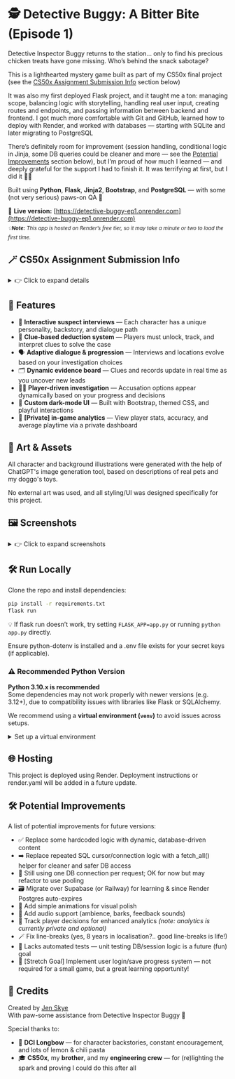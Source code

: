 # 🕵️ Detective Buggy: A Bitter Bite (Episode 1)

Detective Inspector Buggy returns to the station... only to find his precious chicken treats have gone missing. Who’s behind the snack sabotage?

This is a lighthearted mystery game built as part of my CS50x final project (see the [CS50x Assignment Submission Info](#-cs50x-assignment-submission-info) section below)

It was also my first deployed Flask project, and it taught me a ton: managing scope, balancing logic with storytelling, handling real user input, creating routes and endpoints, and passing information between backend and frontend. I got much more comfortable with Git and GitHub, learned how to deploy with Render, and worked with databases — starting with SQLite and later migrating to PostgreSQL

There’s definitely room for improvement (session handling, conditional logic in Jinja, some DB queries could be cleaner and more — see the [Potential Improvements](#%EF%B8%8F-potential-improvements) section below), but I’m proud of how much I learned — and deeply grateful for the support I had to finish it. It was terrifying at first, but I did it 🧠✨

Built using **Python**, **Flask**, **Jinja2**, **Bootstrap**, and **PostgreSQL** — with some (not very serious) paws-on QA 🐶

🔗 **Live version:** [https://detective-buggy-ep1.onrender.com](https://detective-buggy-ep1.onrender.com)
<br><sub><em>💡**Note:** This app is hosted on Render’s free tier, so it may take a minute or two to load the first time.</em></sub>

## 🪄 CS50x Assignment Submission Info

<details>
<summary>👉 Click to expand details</summary>

### 📝 Submission Details

- 👤 **Author Info:** Available at the in-app route [`/cs50-info`](https://detective-buggy-ep1.onrender.com/cs50-info)
- 🎥 **Video Demo:** [CS50x Final Project Walkthrough](https://youtu.be/pxXjlVCa3zw)

### 🧪 Tech Stack

This project is built with a Flask-based backend and uses server-side rendering to deliver a dynamic, story-driven experience. It relies on session-based logic and a database of clues, suspects, and player decisions.

- **Flask:** Web framework used to manage routes, templates, and sessions
- **Jinja2:** Templating engine for dynamic HTML rendering
- **PostgreSQL:** Backend database for storing suspects, dialogue, evidence, and player analytics
- **Bootstrap 5:** CSS framework used for responsive layout and UI components
- **Custom CSS:** Themed design built with dark mode, custom fonts, and animation-friendly layout
- **Render:** Hosting provider used for both app and PostgreSQL deployment, with auto-updates on GitHub pushes

### 📁 Project File Structure

```bash
.
├── app.py                     # Main Flask app with all route logic and game state
├── templates/                 # Jinja2 HTML templates
│   ├── layout.html            # Shared layout
│   ├── *.html                 # All views (crime scene, interviews, etc.)
├── static/                    # Static assets
│   ├── img/                   # Images (evidence, suspects, UI)
│   ├── styles.css             # Custom theme & responsive styling
│   └── js/scripts.js          # JS for pop-ups and interactivity
├── schema.sql                 # PostgreSQL schema (suspects, evidence, dialogues, etc.)
├── requirements.txt           # Dependencies list
├── .env.example               # Environment variable placeholders
└── README.md                  # Project documentation
```

## 🔍 Internal Tools

This project also features a private `/analytics` dashboard (protected by HTTP Basic Auth), used to view:
- Number of total playthroughs
- Average playtime
- Percentage of correct accusations

This was not required for CS50x but was added as a personal learning extension (and because I'm nosey).

</details>

## 🚀 Features
- 🎤 **Interactive suspect interviews** — Each character has a unique personality, backstory, and dialogue path
- 🧠 **Clue-based deduction system** — Players must unlock, track, and interpret clues to solve the case
- 🗣️ **Adaptive dialogue & progression** — Interviews and locations evolve based on your investigation choices
- 🗂️ **Dynamic evidence board** — Clues and records update in real time as you uncover new leads
- 🕵️‍♀️ **Player-driven investigation** — Accusation options appear dynamically based on your progress and decisions
- 🎨 **Custom dark-mode UI** — Built with Bootstrap, themed CSS, and playful interactions
- 🧾 **[Private] in-game analytics** — View player stats, accuracy, and average playtime via a private dashboard

## 🎨 Art & Assets

All character and background illustrations were generated with the help of ChatGPT's image generation tool, based on descriptions of real pets and my doggo's toys.

No external art was used, and all styling/UI was designed specifically for this project.

## 🖼️ Screenshots

<details>
<summary>👉 Click to expand screenshots</summary>

### Title Screen
<img src="screenshots/title-screen.png" width="800"/>

### Suspect Board
<img src="screenshots/suspect-board.png" width="800"/>

### Briefing Screen
<img src="screenshots/briefing-screen.png" width="800"/>

</details>

## 🛠️ Run Locally

Clone the repo and install dependencies:

```bash
pip install -r requirements.txt
flask run
```

💡 If flask run doesn’t work, try setting ```FLASK_APP=app.py``` or running ```python app.py``` directly.

Ensure python-dotenv is installed and a .env file exists for your secret keys (if applicable).

### ⚠️ Recommended Python Version

**Python 3.10.x is recommended**  
Some dependencies may not work properly with newer versions (e.g. 3.12+), due to compatibility issues with libraries like Flask or SQLAlchemy.

We recommend using a **virtual environment (`venv`)** to avoid issues across setups.

<details>
<summary>Set up a virtual environment</summary>

```bash
# Make sure Python 3.10 is installed
python3.10 -m venv venv

# Activate it:
source venv/bin/activate       # macOS / Linux
venv\Scripts\activate          # Windows

# Install dependencies
pip install -r requirements.txt
```
</details>

## 🌐 Hosting
This project is deployed using Render.
Deployment instructions or render.yaml will be added in a future update.

## 🛠️ Potential Improvements
A list of potential improvements for future versions:

- ✅ Replace some hardcoded logic with dynamic, database-driven content
- ➡️ Replace repeated SQL cursor/connection logic with a fetch_all() helper for cleaner and safer DB access
- 🐣 Still using one DB connection per request; OK for now but may refactor to use pooling
- 🗃️ Migrate over Supabase (or Railway) for learning & since Render Postgres auto-expires
- 🎨 Add simple animations for visual polish
- 🎵 Add audio support (ambience, barks, feedback sounds)
- 👣 Track player decisions for enhanced analytics *(note: analytics is currently private and optional)*
- 🪄 Fix line-breaks (yes, 8 years in localisation?.. good line-breaks is life!)
- 🧪 Lacks automated tests — unit testing DB/session logic is a future (fun) goal
- 💾 [Stretch Goal] Implement user login/save progress system — not required for a small game, but a great learning opportunity!

## 👤 Credits

Created by [Jen Skye](https://github.com/skyejen)  
With paw-some assistance from Detective Inspector Buggy 🐶

Special thanks to:
- 🏹 **DCI Longbow** — for character backstories, constant encouragement, and lots of lemon & chili pasta
- 🎓 **CS50x**, my **brother**, and my **engineering crew** — for (re)lighting the spark and proving I could do this after all

